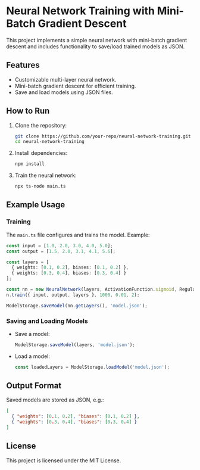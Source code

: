 # Neural Network Training with Mini-Batch Gradient Descent

This project implements a simple neural network with mini-batch gradient descent and includes functionality to save/load trained models as JSON.

## Features

- Customizable multi-layer neural network.
- Mini-batch gradient descent for efficient training.
- Save and load models using JSON files.

## How to Run

1. Clone the repository:
   ```bash
   git clone https://github.com/your-repo/neural-network-training.git
   cd neural-network-training
   ```

2. Install dependencies:
   ```bash
   npm install
   ```

3. Train the neural network:
   ```bash
   npx ts-node main.ts
   ```

## Example Usage

### Training
The `main.ts` file configures and trains the model. Example:

```typescript
const input = [1.0, 2.0, 3.0, 4.0, 5.0];
const output = [1.5, 2.0, 3.1, 4.1, 5.6];

const layers = [
  { weights: [0.1, 0.2], biases: [0.1, 0.2] },
  { weights: [0.3, 0.4], biases: [0.3, 0.4] }
];

const nn = new NeuralNetwork(layers, ActivationFunction.sigmoid, Regularization.l2, 0.01);
n.train({ input, output, layers }, 1000, 0.01, 2);

ModelStorage.saveModel(nn.getLayers(), 'model.json');
```

### Saving and Loading Models
- Save a model:
  ```typescript
  ModelStorage.saveModel(layers, 'model.json');
  ```
- Load a model:
  ```typescript
  const loadedLayers = ModelStorage.loadModel('model.json');
  ```

## Output Format
Saved models are stored as JSON, e.g.:

```json
[
  { "weights": [0.1, 0.2], "biases": [0.1, 0.2] },
  { "weights": [0.3, 0.4], "biases": [0.3, 0.4] }
]
```

## License

This project is licensed under the MIT License.

